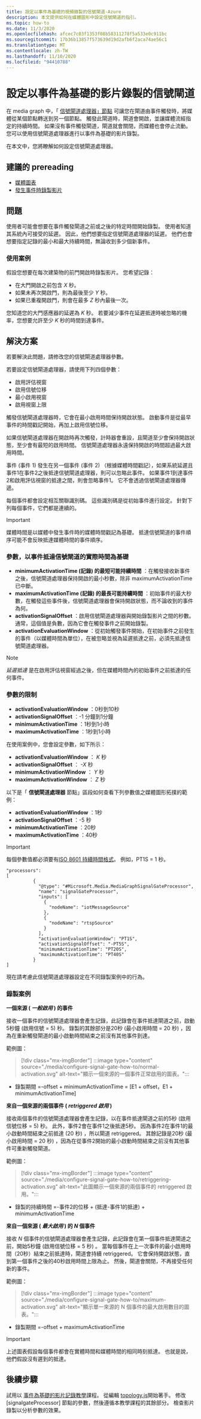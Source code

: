 ```yaml
---
title: 設定以事件為基礎的視頻錄製的信號閘道-Azure
description: 本文提供如何在媒體圖形中設定信號閘道的指引。
ms.topic: how-to
ms.date: 11/3/2020
ms.openlocfilehash: afcec7c03f1353f08b58311278f5a533e0c911bc
ms.sourcegitcommit: 17b36b13857f573639d19d2afb6f2aca74ae56c1
ms.translationtype: MT
ms.contentlocale: zh-TW
ms.lasthandoff: 11/10/2020
ms.locfileid: "94410788"
---
```

# <a name="configure-a-signal-gate-for-event-based-video-recording"></a>設定以事件為基礎的影片錄製的信號閘道

在 media graph 中，「 [信號閘道處理器」節點](media-graph-concept.md#signal-gate-processor) 可讓您在閘道由事件觸發時，將媒體從某個節點轉送到另一個節點。 觸發此閘道時，閘道會開啟，並讓媒體流經指定的持續時間。 如果沒有事件觸發閘道，閘道就會關閉，而媒體也會停止流動。 您可以使用信號閘道處理器進行以事件為基礎的影片錄製。

在本文中，您將瞭解如何設定信號閘道處理器。

## <a name="suggested-prereading"></a>建議的 prereading
-   [媒體圖表](media-graph-concept.md)
-   [發生事件時錄製影片](event-based-video-recording-concept.md)


## <a name="problem"></a>問題
使用者可能會想要在事件觸發閘道之前或之後的特定時間開始錄製。 使用者知道其系統內可接受的延遲。 因此，他們想要指定信號閘道處理器的延遲。 他們也會想要指定記錄的最小和最大持續時間，無論收到多少個新事件。
 
### <a name="use-case-scenario"></a>使用案例
假設您想要在每次建築物的前門開啟時錄製影片。 您希望記錄： 

- 在大門開啟之前包含 *X* 秒。 
- 如果未再次開啟門，則為最後至少 *Y* 秒。 
- 如果已重複開啟門，則會在最多 *Z* 秒內最後一次。 
 
您知道您的大門感應器的延遲為 *K* 秒。 若要減少事件在延遲抵達時被忽略的機率，您想要允許至少 *K* 秒的時間到達事件。


## <a name="solution"></a>解決方案

若要解決此問題，請修改您的信號閘道處理器參數。

若要設定信號閘道處理器，請使用下列四個參數：
- 啟用評估視窗
- 啟用信號位移
- 最小啟用視窗
- 啟用視窗上限

觸發信號閘道處理器時，它會在最小啟用時間保持開啟狀態。 啟動事件是從最早事件的時間戳記開始，再加上啟用信號位移。 

如果信號閘道處理器在開啟時再次觸發，計時器會重設，且閘道至少會保持開啟狀態，至少會有最短的啟用時間。 信號閘道處理器永遠保持開啟的時間超過最大啟用時間。 

事件 (事件 1) 發生在另一個事件 (事件 2) （根據媒體時間戳記），如果系統延遲且事件1在事件2之後抵達信號閘道處理器，則可以忽略此事件。 如果事件1到達事件2和啟用評估視窗的抵達之間，則會忽略事件1。 它不會透過信號閘道處理器傳遞。 

每個事件都會設定相互關聯識別碼。 這些識別碼是從初始事件進行設定。 針對下列每個事件，它們都是連續的。

> [!IMPORTANT]
> 媒體時間是以媒體中發生事件時的媒體時間戳記為基礎。 抵達信號閘道的事件順序可能不會反映抵達媒體時間的事件順序。


### <a name="parameters-based-on-the-physical-time-that-events-arrive-at-the-signal-gate"></a>參數，以事件抵達信號閘道的實際時間為基礎

* **minimumActivationTime (記錄) 的最短可能持續時間** ：在觸發接收新事件之後，信號閘道處理器保持開啟的最小秒數，除非 maximumActivationTime 已中斷。
* **maximumActivationTime (記錄) 的最長可能持續時間** ：初始事件的最大秒數，在觸發這些事件後，信號閘道處理器會保持開啟狀態，而不論收到的事件為何。
* **activationSignalOffset** ：啟用信號閘道處理器與開始錄製影片之間的秒數。 通常，這個值是負數，因為它會在觸發事件之前開始錄製。
* **activationEvaluationWindow** ：從初始觸發事件開始，在初始事件之前發生的事件（以媒體時間為單位），在被忽略並視為延遲抵達之前，必須先抵達信號閘道處理器。

> [!NOTE]
> *延遲抵達* 是在啟用評估視窗經過之後，但在媒體時間內的初始事件之前抵達的任何事件。

### <a name="limits-of-parameters"></a>參數的限制

* **activationEvaluationWindow** ：0秒到10秒
* **activationSignalOffset** ：-1 分鐘到1分鐘
* **minimumActivationTime** ：1秒到1小時
* **maximumActivationTime** ：1秒到1小時


在使用案例中，您會設定參數，如下所示：

* **activationEvaluationWindow** ： *K* 秒
* **activationSignalOffset** ： *-X* 秒
* **minimumActivationWindow** ： *Y* 秒
* **maximumActivationWindow** ： *Z* 秒


以下是「 **信號閘道處理器** 節點」區段如何查看下列參數值之媒體圖形拓撲的範例：
* **activationEvaluationWindow** ：1秒
* **activationSignalOffset** ：-5 秒
* **minimumActivationTime** ：20秒
* **maximumActivationTime** ：40秒

> [!IMPORTANT]
> 每個參數值都必須要有[ISO 8601 持續時間格式](https://en.wikipedia.org/wiki/ISO_8601#Durations
)。 例如，PT1S = 1 秒。


```
"processors":              
[
          {
            "@type": "#Microsoft.Media.MediaGraphSignalGateProcessor",
            "name": "signalGateProcessor",
            "inputs": [
              {
                "nodeName": "iotMessageSource"
              },
              {
                "nodeName": "rtspSource"
              }
            ],
            "activationEvaluationWindow": "PT1S",
            "activationSignalOffset": "-PT5S",
            "minimumActivationTime": "PT20S",
            "maximumActivationTime": "PT40S"
          }
]
```


現在請考慮此信號閘道處理器設定在不同錄製案例中的行為。

### <a name="recording-scenarios"></a>錄製案例

**一個來源 ( *一般啟用* ) 的事件**

接收一個事件的信號閘道處理器會產生記錄，此記錄會在事件抵達閘道之前，啟動5秒鐘 (啟用信號 = 5) 秒。 錄製的其餘部分是20秒 (最小啟用時間 = 20 秒) ，因為在重新觸發閘道的最小啟動時間結束之前沒有其他事件到達。

範例圖：
> [!div class="mx-imgBorder"]
> :::image type="content" source="./media/configure-signal-gate-how-to/normal-activation.svg" alt-text="顯示一個來源的一個事件正常啟用的圖表。":::

* 錄製期間 =-offset + minimumActivationTime = [E1 + offset，E1 + minimumActivationTime]


**來自一個來源的兩個事件 ( *retriggered 啟用* )**

接收兩個事件的信號閘道處理器會產生記錄，以在事件抵達閘道之前的5秒 (啟用信號位移 = 5) 秒。 此外，事件2會在事件1之後抵達5秒。 因為事件2在事件1的最小啟動時間結束之前抵達 (20 秒) ，所以閘道 retriggered。 其餘記錄是20秒 (最小啟用時間 = 20 秒) ，因為在從事件2開始的最小啟動時間結束之前沒有其他事件可重新觸發閘道。

範例圖：
> [!div class="mx-imgBorder"]
> :::image type="content" source="./media/configure-signal-gate-how-to/retriggering-activation.svg" alt-text="此圖顯示一個來源的兩個事件的 retriggered 啟用。":::

* 錄製的持續時間 =-事件2的位移 + (抵達-事件1的抵達) + minimumActivationTime


**來自一個來源 ( *最大啟用* ) 的 *N* 個事件**

接收 *N* 個事件的信號閘道處理器會產生記錄，此記錄會在第一個事件抵達閘道之前，開始5秒鐘 (啟用信號位移 = 5 秒) 。 當每個事件在上一次事件的最小啟用時間（20秒）結束之前抵達時，閘道會持續 retriggered。 它會保持開啟狀態，直到第一個事件之後的40秒啟用時間上限為止。 然後，閘道會關閉，不再接受任何新的事件。

範例圖：
> [!div class="mx-imgBorder"]
> :::image type="content" source="./media/configure-signal-gate-how-to/maximum-activation.svg" alt-text="顯示單一來源的 N 個事件的最大啟用數目的圖表。":::
 
* 錄製期間 =-offset + maximumActivationTime

> [!IMPORTANT]
> 上述圖表假設每個事件都會在實體時間和媒體時間的相同時刻抵達。 也就是說，他們假設沒有遲到的抵達。

## <a name="next-steps"></a>後續步驟

試用以 [事件為基礎的影片記錄教學](event-based-video-recording-tutorial.md)課程。 從編輯 [topology.js](https://raw.githubusercontent.com/Azure/live-video-analytics/master/MediaGraph/topologies/evr-hubMessage-assets/topology.json)開始著手。 修改 [signalgateProcessor] 節點的參數，然後遵循本教學課程的其餘部分。 檢查影片錄製以分析參數的效果。




